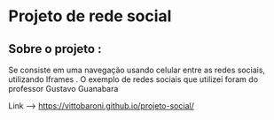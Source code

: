 # Projeto de rede social

## Sobre o projeto :

Se consiste em uma navegação usando celular entre as redes sociais, utilizando Iframes . O exemplo de redes sociais que utilizei foram do professor Gustavo Guanabara


Link --> https://vittobaroni.github.io/projeto-social/
